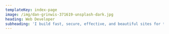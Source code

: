 ```yaml
---
templateKey: index-page
image: /img/dan-grinwis-371619-unsplash-dark.jpg
heading: Web Developer
subheading: 'I build fast, secure, effective, and beautiful sites for the modern web.'
---
```


